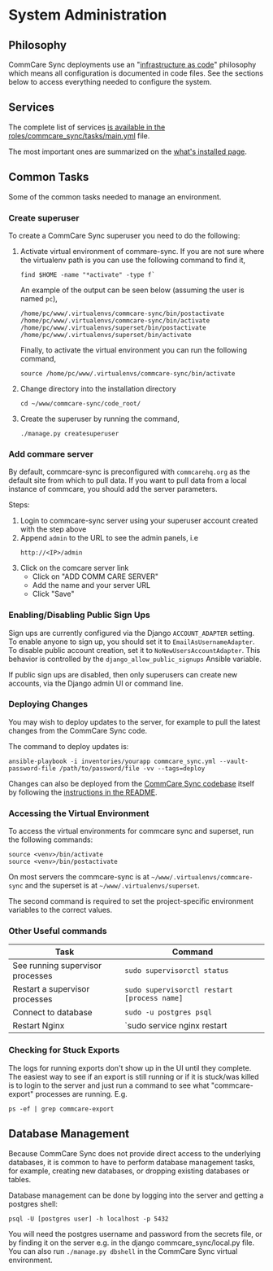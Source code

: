System Administration
=====================

## Philosophy

CommCare Sync deployments use an "[infrastructure as code](https://en.wikipedia.org/wiki/Infrastructure_as_code)"
philosophy which means all configuration is documented in code files.
See the sections below to access everything needed to configure the system.

## Services

The complete list of services 
[is available in the roles/commcare_sync/tasks/main.yml](https://github.com/dimagi/commcare-sync-ansible/blob/master/roles/commcare_sync/tasks/main.yml) file.

The most important ones are summarized on the [what's installed page](/whats-installed/).

## Common Tasks

Some of the common tasks needed to manage an environment.

### Create superuser
To create a CommCare Sync superuser you need to do the following:
1. Activate virtual environment of commare-sync. If you are not sure where the virtualenv path is you can use the following command to find it,
   ```
   find $HOME -name "*activate" -type f`
   ```

   An example of the output can be seen below (assuming the user is named `pc`),
   ```
   /home/pc/www/.virtualenvs/commcare-sync/bin/postactivate
   /home/pc/www/.virtualenvs/commcare-sync/bin/activate
   /home/pc/www/.virtualenvs/superset/bin/postactivate
   /home/pc/www/.virtualenvs/superset/bin/activate
   ```
   
   Finally, to activate the virtual environment you can run the following command,
   ```       
   source /home/pc/www/.virtualenvs/commcare-sync/bin/activate
   ```

2. Change directory into the installation directory 
   ```
   cd ~/www/commcare-sync/code_root/ 
   ```
3. Create the superuser by running the command,
   ```
   ./manage.py createsuperuser
   ```

### Add commare server

By default, commcare-sync is preconfigured with `commcarehq.org` as the default site from which to pull data. If you want to 
pull data from a local instance of commcare, you should add the server parameters.

Steps: 
1. Login to commcare-sync server using your superuser account created with the step above
2. Append `admin` to the URL to see the admin panels, i.e 
   ```
   http://<IP>/admin
   ```
3. Click on the comcare server link 
   - Click on "ADD COMM CARE SERVER"
   - Add the name and your server URL
   - Click "Save"

### Enabling/Disabling Public Sign Ups

Sign ups are currently configured via the Django `ACCOUNT_ADAPTER` setting.
To enable anyone to sign up, you should set it to `EmailAsUsernameAdapter`.
To disable public account creation, set it to `NoNewUsersAccountAdapter`.
This behavior is controlled by the `django_allow_public_signups` Ansible variable.

If public sign ups are disabled, then only superusers can create new accounts, via the Django admin UI or command line.

### Deploying Changes

You may wish to deploy updates to the server, for example to pull the latest changes from the CommCare Sync code.

The command to deploy updates is:

```
ansible-playbook -i inventories/yourapp commcare_sync.yml --vault-password-file /path/to/password/file -vv --tags=deploy
```

Changes can also be deployed from the [CommCare Sync codebase](https://github.com/dimagi/commcare-sync)
itself by following the [instructions in the README](https://github.com/dimagi/commcare-sync#deployment).


### Accessing the Virtual Environment

To access the virtual environments for commcare sync and superset, run the following commands:

```
source <venv>/bin/activate
source <venv>/bin/postactivate
```

On most servers the commcare-sync <venv> is at `~/www/.virtualenvs/commcare-sync` and
the superset <venv> is at `~/www/.virtualenvs/superset`. 

The second command is required to set the project-specific environment variables to the correct values.

### Other Useful commands

| Task                              | Command |
| --------------------------------- | ----------- |
| See running supervisor processes  | `sudo supervisorctl status` |
| Restart a supervisor processes    | `sudo supervisorctl restart [process name]` |
| Connect to database               | `sudo -u postgres psql` |
| Restart Nginx                     | `sudo service nginx restart |


### Checking for Stuck Exports

The logs for running exports don't show up in the UI until they complete.
The easiest way to see if an export is still running or if it is stuck/was killed is to
login to the server and just run a command to see what "commcare-export" processes are running. E.g.

```
ps -ef | grep commcare-export
```

## Database Management

Because CommCare Sync does not provide direct access to the underlying databases,
it is common to have to perform database management tasks, for example, creating new databases,
 or dropping existing databases or tables.

Database management can be done by logging into the server and getting a postgres shell:

```
psql -U [postgres user] -h localhost -p 5432
```

You will need the postgres username and password from the secrets file,
or by finding it on the server e.g. in the django commcare_sync/local.py file.
You can also run `./manage.py dbshell` in the CommCare Sync virtual environment.

